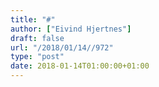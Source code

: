 ```yaml
---
title: "#"
author: ["Eivind Hjertnes"]
draft: false
url: "/2018/01/14//972"
type: "post"
date: 2018-01-14T01:00:00+01:00
---
```

